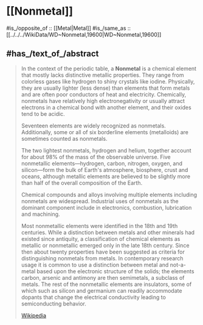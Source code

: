 
# [[Nonmetal]] 

#is_/opposite_of :: [[Metal|Metal]] 
#is_/same_as :: [[../../../WikiData/WD~Nonmetal,19600|WD~Nonmetal,19600]] 

## #has_/text_of_/abstract 

> In the context of the periodic table, a **Nonmetal** is a chemical element that mostly lacks distinctive metallic properties. They range from colorless gases like hydrogen to shiny crystals like iodine. Physically, they are usually lighter (less dense) than elements that form metals and are often poor conductors of heat and electricity. Chemically, nonmetals have relatively high electronegativity or usually attract electrons in a chemical bond with another element, and their oxides tend to be acidic.
>
> Seventeen elements are widely recognized as nonmetals. Additionally, some or all of six borderline elements (metalloids) are sometimes counted as nonmetals.
>
> The two lightest nonmetals, hydrogen and helium, together account for about 98% of the mass of the observable universe. Five nonmetallic elements—hydrogen, carbon, nitrogen, oxygen, and silicon—form the bulk of Earth's atmosphere, biosphere, crust and oceans, although metallic elements are believed to be slightly more than half of the overall composition of the Earth.
>
> Chemical compounds and alloys involving multiple elements including nonmetals are widespread. Industrial uses of nonmetals as the dominant component include in electronics, combustion, lubrication and machining.
>
> Most nonmetallic elements were identified in the 18th and 19th centuries. While a distinction between metals and other minerals had existed since antiquity, a classification of chemical elements as metallic or nonmetallic emerged only in the late 18th century. Since then about twenty properties have been suggested as criteria for distinguishing nonmetals from metals. In contemporary research usage it is common to use a distinction between metal and not-a-metal based upon the electronic structure of the solids; the elements carbon, arsenic and antimony are then semimetals, a subclass of metals. The rest of the nonmetallic elements are insulators, some of which such as silicon and germanium can readily accommodate dopants that change the electrical conductivity leading to semiconducting behavior.
>
> [Wikipedia](https://en.wikipedia.org/wiki/Nonmetal) 

